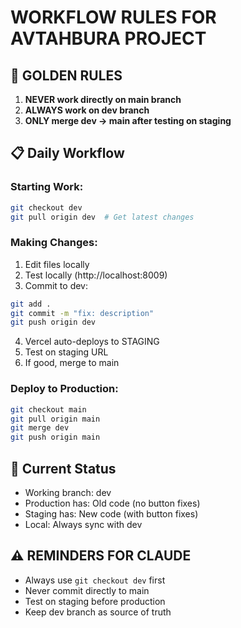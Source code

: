 # WORKFLOW RULES FOR AVTAHBURA PROJECT

## 🚨 GOLDEN RULES

1. **NEVER work directly on main branch**
2. **ALWAYS work on dev branch**
3. **ONLY merge dev → main after testing on staging**

## 📋 Daily Workflow

### Starting Work:
```bash
git checkout dev
git pull origin dev  # Get latest changes
```

### Making Changes:
1. Edit files locally
2. Test locally (http://localhost:8009)
3. Commit to dev:
```bash
git add .
git commit -m "fix: description"
git push origin dev
```
4. Vercel auto-deploys to STAGING
5. Test on staging URL
6. If good, merge to main

### Deploy to Production:
```bash
git checkout main
git pull origin main
git merge dev
git push origin main
```

## 🎯 Current Status
- Working branch: dev
- Production has: Old code (no button fixes)
- Staging has: New code (with button fixes)
- Local: Always sync with dev

## ⚠️ REMINDERS FOR CLAUDE
- Always use `git checkout dev` first
- Never commit directly to main
- Test on staging before production
- Keep dev branch as source of truth